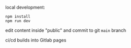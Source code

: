 local development:
```
npm install
npm run dev
```

edit content inside "public" and commit to git `main` branch

ci/cd builds into Gitlab pages
